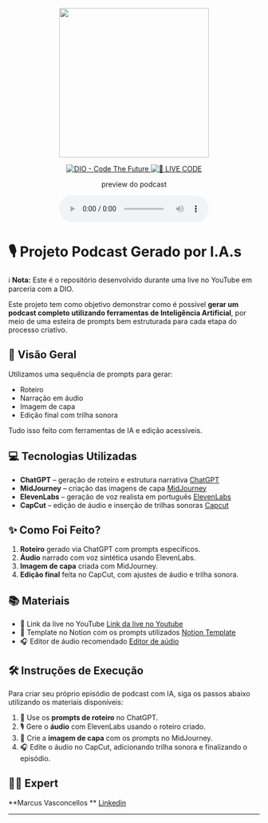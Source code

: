 <p align="center">
<img 
    src="./assets/cover.png"
    width="300"
/>
</p>

<p align="center">
<a href="https://dio.me/">
    <img 
        src="https://img.shields.io/badge/DIO-Code_The_Future-28DA77?logo=youtube" 
        alt="DIO - Code The Future">
</a>
<a href="https://dio.me/">
<img 
    src="https://img.shields.io/badge/🔴_LIVE_CODE-FF5E72" 
    alt="🔴 LIVE CODE">
</a>
</p>

<p align="center">
    preview do podcast
</p>

<div align="center">
    <audio src="output/podcast_editado.MP3" controls title="Podcast editado"></audio>
</div>

# 🎙️ Projeto Podcast Gerado por I.A.s

ℹ️ **Nota:** Este é o repositório desenvolvido durante uma live no YouTube em parceria com a DIO.

Este projeto tem como objetivo demonstrar como é possível **gerar um podcast completo utilizando ferramentas de Inteligência Artificial**, por meio de uma esteira de prompts bem estruturada para cada etapa do processo criativo.

## 🧠 Visão Geral

Utilizamos uma sequência de prompts para gerar:

- Roteiro
- Narração em áudio
- Imagem de capa
- Edição final com trilha sonora

Tudo isso feito com ferramentas de IA e edição acessíveis.

## 💻 Tecnologias Utilizadas

- **ChatGPT** – geração de roteiro e estrutura narrativa [ChatGPT](https://chat.openai.com/) 
- **MidJourney** – criação das imagens de capa [MidJourney](https://www.midjourney.com/app/)
- **ElevenLabs** – geração de voz realista em português [ElevenLabs](https://beta.elevenlabs.io/)
- **CapCut** – edição de áudio e inserção de trilhas sonoras [Capcut](https://www.capcut.com/pt-br/)

## ✨ Como Foi Feito?

1. **Roteiro** gerado via ChatGPT com prompts específicos.
2. **Áudio** narrado com voz sintética usando ElevenLabs.
3. **Imagem de capa** criada com MidJourney.
4. **Edição final** feita no CapCut, com ajustes de áudio e trilha sonora.

## 📚 Materiais

- 🔗 Link da live no YouTube [Link da live no Youtube](https://www.youtube.com)
- 📄 Template no Notion com os prompts utilizados [Notion Template](https://helpful-jump-17b.notion.site/PAS-Podcast-AI-Studio-210489e15d7a4a73b743bb159e45d06f?pvs=4)
- 🎧 Editor de áudio recomendado [Editor de aúdio](https://www.capcut.com/editor?from_page=landing_page&__action_from=picture_V%C3%ADdeos%20profissionais%20em%20minutos,%20n%C3%A3o%20em%20horas.)

## 🛠️ Instruções de Execução

Para criar seu próprio episódio de podcast com IA, siga os passos abaixo utilizando os materiais disponíveis:

1. 🤖 Use os **prompts de roteiro** no ChatGPT.
2. 🎙️ Gere o **áudio** com ElevenLabs usando o roteiro criado.
3. 🎨 Crie a **imagem de capa** com os prompts no MidJourney.
4. 🎧 Edite o áudio no CapCut, adicionando trilha sonora e finalizando o episódio.

## 👨‍💻 Expert

**Marcus Vasconcellos ** [Linkedin](https://www.linkedin.com/in/marcusvasconcellos) 
  
---
